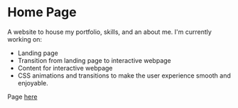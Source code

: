 # Home Page 

A website to house my portfolio, skills, and an about me. I'm currently working on: 
- Landing page 
- Transition from landing page to interactive webpage 
- Content for interactive webpage 
- CSS animations and transitions to make the user experience smooth and enjoyable.

Page [here](https://helencho.github.io/)
